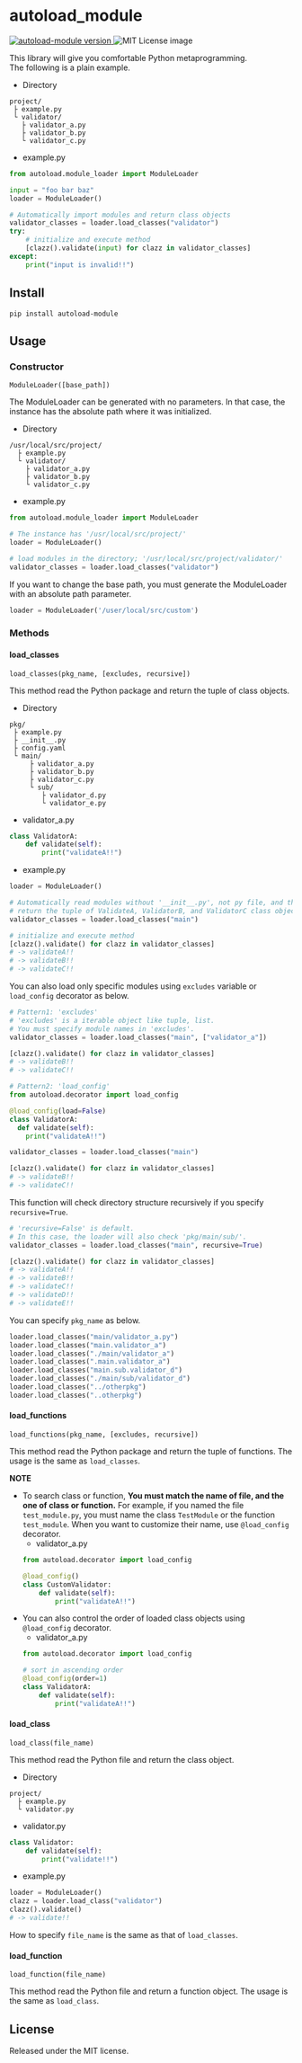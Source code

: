 # autoload_module
<a href="https://pypi.org/project/autoload-module" target="_blank">
    <img src="https://img.shields.io/pypi/v/autoload-module?color=%2334D058&label=pypi%20package" alt="autoload-module version">
</a>
<img src="https://img.shields.io/badge/license-MIT-blue.svg?style=flat" alt="MIT License image">

This library will give you comfortable Python metaprogramming.  
The following is a plain example.

- Directory
```
project/
 ├ example.py
 └ validator/
   ├ validator_a.py
   ├ validator_b.py
   └ validator_c.py
```
- example.py
```python
from autoload.module_loader import ModuleLoader

input = "foo bar baz"
loader = ModuleLoader()

# Automatically import modules and return class objects
validator_classes = loader.load_classes("validator")
try:
    # initialize and execute method
    [clazz().validate(input) for clazz in validator_classes]
except:
    print("input is invalid!!")
```
## Install
```
pip install autoload-module
```
## Usage
### Constructor
```
ModuleLoader([base_path])
```
The ModuleLoader can be generated with no parameters.
In that case, the instance has the absolute path where
it was initialized.  
- Directory
```
/usr/local/src/project/
  ├ example.py
  └ validator/
    ├ validator_a.py
    ├ validator_b.py
    └ validator_c.py
```
- example.py
```python
from autoload.module_loader import ModuleLoader

# The instance has '/usr/local/src/project/'
loader = ModuleLoader()

# load modules in the directory; '/usr/local/src/project/validator/'
validator_classes = loader.load_classes("validator")
```
If you want to change the base path, you must generate the ModuleLoader with an absolute path parameter.
```python
loader = ModuleLoader('/user/local/src/custom')
```
### Methods
#### load_classes
```
load_classes(pkg_name, [excludes, recursive])
```
This method read the Python package and return the tuple of class objects.
- Directory
```
pkg/
 ├ example.py
 ├ __init__.py
 ├ config.yaml
 └ main/
     ├ validator_a.py
     ├ validator_b.py
     ├ validator_c.py
     └ sub/
        ├ validator_d.py
        └ validator_e.py
```
- validator_a.py
```python
class ValidatorA:
    def validate(self):
        print("validateA!!")
```
- example.py
```python
loader = ModuleLoader()

# Automatically read modules without '__init__.py', not py file, and this file.
# return the tuple of ValidateA, ValidatorB, and ValidatorC class objects
validator_classes = loader.load_classes("main")

# initialize and execute method
[clazz().validate() for clazz in validator_classes]
# -> validateA!!
# -> validateB!!
# -> validateC!!
```
You can also load only specific modules using `excludes` variable or `load_config` decorator as below.
```python
# Pattern1: 'excludes'
# 'excludes' is a iterable object like tuple, list.
# You must specify module names in 'excludes'.
validator_classes = loader.load_classes("main", ["validator_a"])

[clazz().validate() for clazz in validator_classes]
# -> validateB!!
# -> validateC!!

# Pattern2: 'load_config'
from autoload.decorator import load_config

@load_config(load=False)
class ValidatorA:
  def validate(self):
    print("validateA!!")

validator_classes = loader.load_classes("main")

[clazz().validate() for clazz in validator_classes]
# -> validateB!!
# -> validateC!!
```
This function will check directory structure recursively if you specify `recursive=True`. 
```python
# 'recursive=False' is default.
# In this case, the loader will also check 'pkg/main/sub/'.
validator_classes = loader.load_classes("main", recursive=True)

[clazz().validate() for clazz in validator_classes]
# -> validateA!!
# -> validateB!!
# -> validateC!!
# -> validateD!!
# -> validateE!!
```
You can specify `pkg_name` as below.
```python
loader.load_classes("main/validator_a.py")
loader.load_classes("main.validator_a")
loader.load_classes("./main/validator_a")
loader.load_classes(".main.validator_a")
loader.load_classes("main.sub.validator_d")
loader.load_classes("./main/sub/validator_d")
loader.load_classes("../otherpkg")
loader.load_classes("..otherpkg")
```

#### load_functions
```
load_functions(pkg_name, [excludes, recursive])
```
This method read the Python package and return the tuple of functions.
The usage is the same as `load_classes`.

**NOTE**
- To search class or function, **You must match the name of file, and the one of class or function.**
For example, if you named the file `test_module.py`, you must name the class `TestModule` or the function `test_module`.
When you want to customize their name, use `@load_config` decorator.
    - validator_a.py
    ```python
    from autoload.decorator import load_config
  
    @load_config()
    class CustomValidator:
        def validate(self):
            print("validateA!!")
    ```
- You can also control the order of loaded class objects using `@load_config` decorator.
    - validator_a.py
    ```python
    from autoload.decorator import load_config
  
    # sort in ascending order
    @load_config(order=1)
    class ValidatorA:
        def validate(self):
            print("validateA!!")
    ```
#### load_class
```
load_class(file_name)
```
This method read the Python file and return the class object.
- Directory
```
project/
  ├ example.py
  └ validator.py
```
- validator.py
```python
class Validator:
    def validate(self):
        print("validate!!")
```
- example.py
```python
loader = ModuleLoader()
clazz = loader.load_class("validator")
clazz().validate()
# -> validate!!
```
How to specify `file_name` is the same as that of `load_classes`.

#### load_function
```
load_function(file_name)
```
This method read the Python file and return a function object.
The usage is the same as `load_class`.

## License
Released under the MIT license.